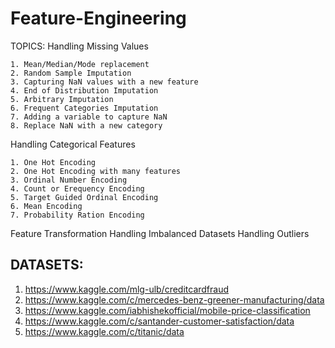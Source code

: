 # Feature-Engineering

TOPICS:
Handling Missing Values
```
1. Mean/Median/Mode replacement
2. Random Sample Imputation
3. Capturing NaN values with a new feature
4. End of Distribution Imputation
5. Arbitrary Imputation
6. Frequent Categories Imputation
7. Adding a variable to capture NaN
8. Replace NaN with a new category
```
Handling Categorical Features
```
1. One Hot Encoding
2. One Hot Encoding with many features
3. Ordinal Number Encoding
4. Count or Erequency Encoding 
5. Target Guided Ordinal Encoding
6. Mean Encoding
7. Probability Ration Encoding
```
 Feature Transformation
 Handling Imbalanced Datasets
 Handling Outliers

## DATASETS:
1. https://www.kaggle.com/mlg-ulb/creditcardfraud
2. https://www.kaggle.com/c/mercedes-benz-greener-manufacturing/data
3. https://www.kaggle.com/iabhishekofficial/mobile-price-classification
4. https://www.kaggle.com/c/santander-customer-satisfaction/data
5. https://www.kaggle.com/c/titanic/data
